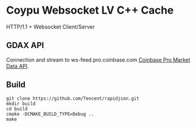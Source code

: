 
# Coypu Websocket LV C++ Cache

HTTP/1.1 + Websocket Client/Server

## GDAX API

Connection and stream to ws-feed.pro.coinbase.com [Coinbase Pro Market Data API](https://docs.pro.coinbase.com/).


## Build

```
git clone https://github.com/Tencent/rapidjson.git
mkdir build
cd build
cmake -DCMAKE_BUILD_TYPE=Debug ..
make
```

